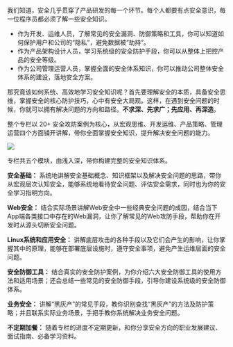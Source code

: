 我们知道，安全几乎贯穿了产品研发的每一个环节。每个人都要有点安全意识，每一位程序员都必须了解一些安全知识。

- 作为开发、运维人员，了解常见的安全漏洞、防御策略和工具，你可以知道如何保护用户和公司的“隐私”，避免数据被“劫持”。
- 作为产品架构设计人员，学习系统级的安全防护手段，你可以从整体上把控产品的安全等级。
- 作为公司管理运营人员，掌握全面的安全体系知识，你可以推动公司整体安全体系的建设，落地安全方案。

那究竟该如何系统、高效地学习安全知识呢？首先要理解安全的本质，具备安全思维，掌握安全的核心防护技巧，心中有安全大局观。这样，在遇到安全问题的时候，你就可以拥有解决问题的方向和路径。**不求深、先求广；先应用、再深造**。

整个专栏以 20+ 安全攻防案例为核心，从宏观思维、开发运维、产品策略、管理运营四个方面铺开讲解，带你全面掌握安全知识，提升解决安全问题的能力。

![](https://static001.geekbang.org/resource/image/45/38/457cef0e4b6df41aa80ade3a85e92538.jpg)

专栏共五个模块，由浅入深，带你构建完整的安全知识体系。

**安全基础：** 系统地讲解安全基础概念、知识框架以及解决安全问题的思路，带你从宏观层次认知安全，能够系统地看待安全问题、评估安全需求，同时也为你的安全学习指明方向。

**Web安全：** 结合实际场景讲解Web安全中一些经典安全问题的成因，结合当下App端各类接口中存在的Web漏洞，让你了解常见的Web攻防手段，帮助你在开发时从源头切断安全问题。

**Linux系统和应用安全：** 讲解底层攻击的各种手段以及它们会产生的影响，让你掌握其中的原理，能够在部署底层设施时，遵守安全事项，避免产生运维层面的安全问题。

**安全防御工具：** 结合真实的安全防护案例，为你介绍六大安全防御工具的使用方法和适用场景；还会总结一些常见的安全防御手段，引导你建设系统级的安全防御体系。

**业务安全：** 讲解“黑灰产”的常见手段，教你识别查找“黑灰产”的方法及防护策略；并且联系实际业务场景，手把手教你系统解决业务安全问题。

**不定期加餐：** 随着专栏的进度不定期更新，和你分享安全方向的职业发展建议、面试指南、必备学习资料。